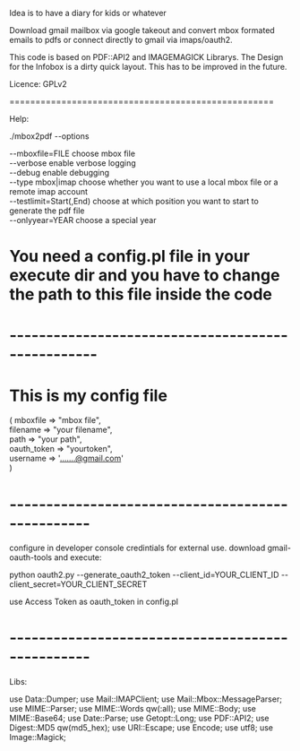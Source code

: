 Idea is to have a diary for kids or whatever

Download gmail mailbox via google takeout and convert mbox formated emails to pdfs
or connect directly to gmail via imaps/oauth2.

This code is based on PDF::API2 and IMAGEMAGICK Librarys.
The Design for the Infobox is a dirty quick layout. This has to be improved in
the future.

Licence: GPLv2

===================================================

Help:

./mbox2pdf --options

--mboxfile=FILE              choose mbox file<br>
--verbose                    enable verbose logging<br>
--debug                      enable debugging<br>
--type mbox|imap             choose whether you want to use a local mbox file or a remote imap account<br>
--testlimit=Start(,End)      choose at which position you want to start to generate the pdf file<br>
--onlyyear=YEAR              choose a special year

You need a config.pl file in your execute dir
and you have to change the path to this file
inside the code
===================================================

# --------------------------------------------------
# This is my config file
(
mboxfile        => "mbox file",<br>
filename        => "your filename",<br>
path            => "your path",<br>
oauth_token     => "yourtoken",<br>
username        => '.......@gmail.com'<br>
)
# -------------------------------------------------

configure in developer console credintials for external use.
download gmail-oauth-tools and execute:

python oauth2.py --generate_oauth2_token --client_id=YOUR_CLIENT_ID --client_secret=YOUR_CLIENT_SECRET 

use Access Token as oauth_token in config.pl

# -------------------------------------------------
Libs:

use Data::Dumper;
use Mail::IMAPClient;
use Mail::Mbox::MessageParser;
use MIME::Parser;
use MIME::Words qw(:all);
use MIME::Body;
use MIME::Base64;
use Date::Parse;
use Getopt::Long;
use PDF::API2;
use Digest::MD5 qw(md5_hex);
use URI::Escape;
use Encode;
use utf8;
use Image::Magick;
